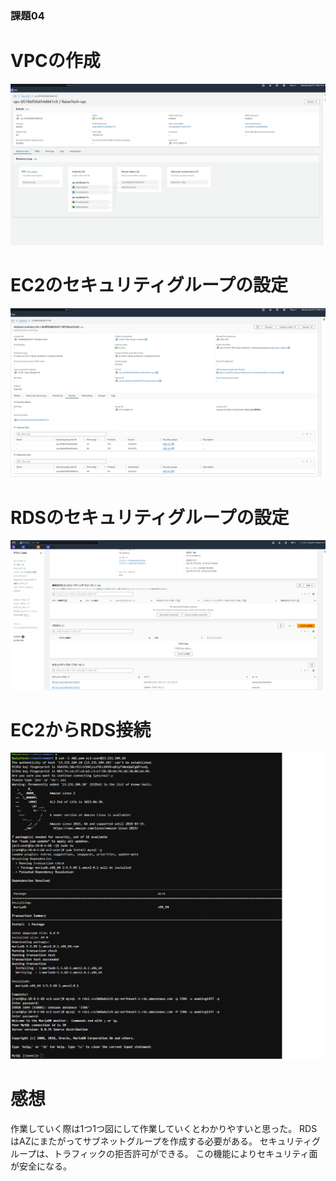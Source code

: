 ### 課題04

# VPCの作成
![vpc](image04/vpc.png)

# EC2のセキュリティグループの設定
![ec2](image04/ec2.png)

# RDSのセキュリティグループの設定
![rdssg](image04/sg-rds.png)


# EC2からRDS接続
![ec2rds](image04/ec2-rds.png)

# 感想
作業していく際は1つ1つ図にして作業していくとわかりやすいと思った。
RDSはAZにまたがってサブネットグループを作成する必要がある。
セキュリティグループは、トラフィックの拒否許可ができる。
この機能によりセキュリティ面が安全になる。
